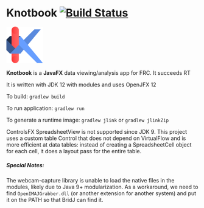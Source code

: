 # Knotbook [![Build Status](httdps://dev.azure.com/yuliu2016/knotbook/_apis/build/status/yuliu2016.knotbook?branchName=master)](https://dev.azure.com/yuliu2016/knotbook/_build/latest?definitionId=1&branchName=master)


![Knotbook Icon](assets/knot-small.png)

**Knotbook** is a **JavaFX** data viewing/analysis app for FRC. It succeeds RT

It is written with JDK 12 with modules and uses OpenJFX 12

To build: `gradlew build`

To run application: `gradlew run`

To generate a runtime image: `gradlew jlink` or `gradlew jlinkZip`

ControlsFX SpreadsheetView is not supported since JDK 9. 
This project uses a custom table Control that does not depend on VirtualFlow
and is more efficient at data tables: instead of creating a SpreadsheetCell object
for each cell, it does a layout pass for the entire table. 

##### Special Notes: 
The webcam-capture library is unable to load the native files in the modules,
likely due to Java 9+ modularization. As a workaround, we need to find `OpenIMAJGrabber.dll`
(or another extension for another system) and put it on the PATH so that BridJ can find it.